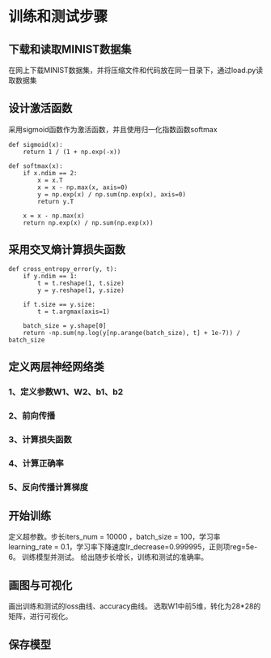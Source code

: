 # 训练和测试步骤
## 下载和读取MINIST数据集
在网上下载MINIST数据集，并将压缩文件和代码放在同一目录下，通过load.py读取数据集
## 设计激活函数
采用sigmoid函数作为激活函数，并且使用归一化指数函数softmax
```
def sigmoid(x):
    return 1 / (1 + np.exp(-x))

def softmax(x):
    if x.ndim == 2:
        x = x.T
        x = x - np.max(x, axis=0)
        y = np.exp(x) / np.sum(np.exp(x), axis=0)
        return y.T

    x = x - np.max(x)
    return np.exp(x) / np.sum(np.exp(x))
```
## 采用交叉熵计算损失函数
```
def cross_entropy_error(y, t):
    if y.ndim == 1:
        t = t.reshape(1, t.size)
        y = y.reshape(1, y.size)

    if t.size == y.size:
        t = t.argmax(axis=1)

    batch_size = y.shape[0]
    return -np.sum(np.log(y[np.arange(batch_size), t] + 1e-7)) / batch_size
```
## 定义两层神经网络类
### 1、定义参数W1、W2、b1、b2
### 2、前向传播
### 3、计算损失函数
### 4、计算正确率
### 5、反向传播计算梯度
## 开始训练
定义超参数。步长iters_num = 10000  ，batch_size = 100，学习率learning_rate = 0.1，学习率下降速度lr_decrease=0.999995，正则项reg=5e-6。
训练模型并测试。
给出随步长增长，训练和测试的准确率。
## 画图与可视化
画出训练和测试的loss曲线、accuracy曲线。
选取W1中前5维，转化为28*28的矩阵，进行可视化。
## 保存模型

